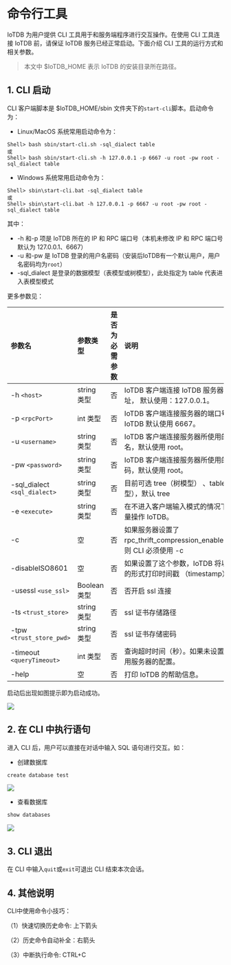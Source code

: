 <!--

    Licensed to the Apache Software Foundation (ASF) under one
    or more contributor license agreements.  See the NOTICE file
    distributed with this work for additional information
    regarding copyright ownership.  The ASF licenses this file
    to you under the Apache License, Version 2.0 (the
    "License"); you may not use this file except in compliance
    with the License.  You may obtain a copy of the License at
    
        http://www.apache.org/licenses/LICENSE-2.0
    
    Unless required by applicable law or agreed to in writing,
    software distributed under the License is distributed on an
    "AS IS" BASIS, WITHOUT WARRANTIES OR CONDITIONS OF ANY
    KIND, either express or implied.  See the License for the
    specific language governing permissions and limitations
    under the License.

-->

# 命令行工具

IoTDB 为用户提供 CLI 工具用于和服务端程序进行交互操作。在使用 CLI 工具连接 IoTDB 前，请保证 IoTDB 服务已经正常启动。下面介绍 CLI 工具的运行方式和相关参数。

> 本文中 $IoTDB_HOME 表示 IoTDB 的安装目录所在路径。

## 1. CLI 启动

CLI 客户端脚本是 $IoTDB_HOME/sbin 文件夹下的`start-cli`脚本。启动命令为：

- Linux/MacOS 系统常用启动命令为：

```Shell
Shell> bash sbin/start-cli.sh -sql_dialect table
或
Shell> bash sbin/start-cli.sh -h 127.0.0.1 -p 6667 -u root -pw root -sql_dialect table
```

- Windows 系统常用启动命令为：

```Shell
Shell> sbin\start-cli.bat -sql_dialect table
或
Shell> sbin\start-cli.bat -h 127.0.0.1 -p 6667 -u root -pw root -sql_dialect table
```

其中：

- -h 和-p 项是 IoTDB 所在的 IP 和 RPC 端口号（本机未修改 IP 和 RPC 端口号默认为 127.0.0.1、6667）
- -u 和-pw 是 IoTDB 登录的用户名密码（安装后IoTDB有一个默认用户，用户名密码均为`root`）
- -sql_dialect 是登录的数据模型（表模型或树模型），此处指定为 table 代表进入表模型模式

更多参数见：

| **参数名**                      | **参数类型**   | **是否为必需参数** | **说明**                                                     | **示例**               |
|:-----------------------------|:-----------|:------------| :----------------------------------------------------------- |:---------------------|
| -h `<host>`                  | string 类型  | 否           | IoTDB 客户端连接 IoTDB 服务器的 IP 地址， 默认使用：127.0.0.1。 | -h  127.0.0.1        |
| -p `<rpcPort>`               | int 类型     | 否           | IoTDB 客户端连接服务器的端口号，IoTDB 默认使用 6667。        | -p 6667              |
| -u `<username>`              | string 类型  | 否           | IoTDB 客户端连接服务器所使用的用户名，默认使用 root。        | -u root              |
| -pw `<password>`             | string 类型  | 否           | IoTDB 客户端连接服务器所使用的密码，默认使用 root。          | -pw root             |
| -sql_dialect `<sql_dialect>` | string 类型  | 否           | 目前可选 tree（树模型） 、table（表模型），默认 tree         | -sql_dialect  table  |
| -e `<execute>`               | string 类型  | 否           | 在不进入客户端输入模式的情况下，批量操作 IoTDB。             | -e "show databases"  |
| -c                           | 空          | 否           | 如果服务器设置了 rpc_thrift_compression_enable=true， 则 CLI 必须使用 -c | -c                   |
| -disableISO8601              | 空          | 否           | 如果设置了这个参数，IoTDB 将以数字的形式打印时间戳 （timestamp）。 | -disableISO8601      |
| -usessl `<use_ssl>`          | Boolean 类型 | 否           | 否开启 ssl 连接                             | -usessl true         |
| -ts `<trust_store>`          | string 类型  | 否           |  ssl 证书存储路径                             | -ts /path/to/truststore  |
| -tpw `<trust_store_pwd>`      | string 类型  | 否           | ssl 证书存储密码                             | -tpw myTrustPassword |
| -timeout `<queryTimeout>`    | int 类型     | 否           | 查询超时时间（秒）。如果未设置，则使用服务器的配置。           | -timeout 30          |
| -help                        | 空          | 否           | 打印 IoTDB 的帮助信息。                                      | -help                |

启动后出现如图提示即为启动成功。

![](/img/Cli-01.png)


## 2. 在 CLI 中执行语句

进入 CLI 后，用户可以直接在对话中输入 SQL 语句进行交互。如：

- 创建数据库

```Java
create database test
```

![](/img/Cli-02.png)


- 查看数据库

```Java
show databases
```

![](/img/Cli-03.png)


## 3. CLI 退出

在 CLI 中输入`quit`或`exit`可退出 CLI 结束本次会话。

## 4. 其他说明

CLI中使用命令小技巧：

（1）快速切换历史命令: 上下箭头

（2）历史命令自动补全：右箭头

（3）中断执行命令: CTRL+C